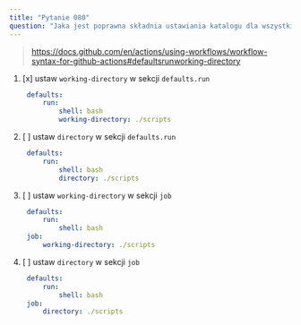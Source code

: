 ```yaml
---
title: "Pytanie 080"
question: "Jaka jest poprawna składnia ustawiania katalogu dla wszystkich poleceń `run` w przepływie pracy?"
---
```


> https://docs.github.com/en/actions/using-workflows/workflow-syntax-for-github-actions#defaultsrunworking-directory

1. [x] ustaw `working-directory` w sekcji `defaults.run`
   ```yaml
    defaults:
        run:
            shell: bash
            working-directory: ./scripts
   ```
1. [ ] ustaw `directory` w sekcji `defaults.run`
   ```yaml
    defaults:
        run:
            shell: bash
            directory: ./scripts
   ```
1. [ ] ustaw `working-directory` w sekcji `job`
   ```yaml
    defaults:
        run:
            shell: bash
    job:
        working-directory: ./scripts
   ```
1. [ ] ustaw `directory` w sekcji `job`
   ```yaml
    defaults:
        run:
            shell: bash
    job:
        directory: ./scripts
   ```

